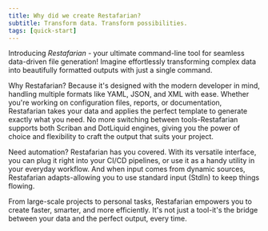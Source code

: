 ```yaml
---
title: Why did we create Restafarian?
subtitle: Transform data. Transform possibilities.
tags: [quick-start]
---
```

Introducing *Restafarian* - your ultimate command-line tool for seamless data-driven file generation! Imagine effortlessly transforming complex data into beautifully formatted outputs with just a single command.

Why Restafarian? Because it's designed with the modern developer in mind, handling multiple formats like YAML, JSON, and XML with ease. Whether you're working on configuration files, reports, or documentation, Restafarian takes your data and applies the perfect template to generate exactly what you need. No more switching between tools-Restafarian supports both Scriban and DotLiquid engines, giving you the power of choice and flexibility to craft the output that suits your project.

Need automation? Restafarian has you covered. With its versatile interface, you can plug it right into your CI/CD pipelines, or use it as a handy utility in your everyday workflow. And when input comes from dynamic sources, Restafarian adapts-allowing you to use standard input (StdIn) to keep things flowing.

From large-scale projects to personal tasks, Restafarian empowers you to create faster, smarter, and more efficiently. It's not just a tool-it's the bridge between your data and the perfect output, every time.

